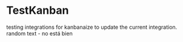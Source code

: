 # TestKanban

testing integrations
for kanbanaize
to update the current integration.
random text - no está bien
